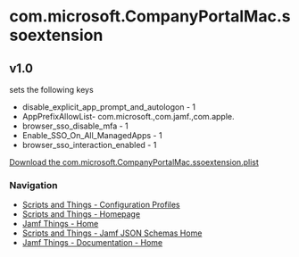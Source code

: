 # com.microsoft.CompanyPortalMac.ssoextension
## v1.0

sets the following keys

  - disable_explicit_app_prompt_and_autologon - 1
  - AppPrefixAllowList- com.microsoft.,com.jamf.,com.apple.
  - browser_sso_disable_mfa - 1
  - Enable_SSO_On_All_ManagedApps - 1
  - browser_sso_interaction_enabled - 1

[Download the com.microsoft.CompanyPortalMac.ssoextension.plist](https://gregknackstedt.com/Configuration%20Profiles/com.microsoft.CompanyPortalMac.ssoextension/com.microsoft.CompanyPortalMac.ssoextension.plist)

### Navigation

- [Scripts and Things - Configuration Profiles](https://gregknackstedt.com/Jamf_things/Configuration%20Profiles)
- [Scripts and Things - Homepage](https://gregknackstedt.com/)
- [Jamf Things - Home](https://gregknackstedt.com/Jamf_things/)
- [Scripts and Things - Jamf JSON Schemas Home](https://gregknackstedt/scriptsandthings_Jamf_JSON_Schemas)
- [Jamf Things - Documentation - Home](https://gregknackstedt.com/Jamf_things/Documentation/)
